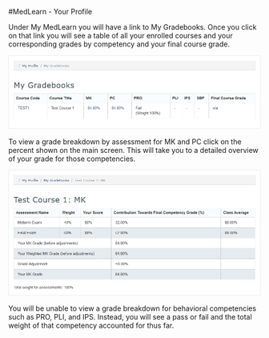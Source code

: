 #MedLearn - Your Profile

Under My MedLearn you will have a link to My Gradebooks. Once you click on that link you will see a table of all your enrolled courses and your corresponding grades by competency and your final course grade. 

![Grades](./images/student-grades.png)

To view a grade breakdown by assessment for MK and PC click on the percent shown on the main screen. This will take you to a detailed overview of your grade for those competencies. 

![MKBreakdown](./images/student-breakdown.png)

You will be unable to view a grade breakdown for behavioral competencies such as PRO, PLI, and IPS. Instead, you will see a pass or fail and the total weight of that competency accounted for thus far. 